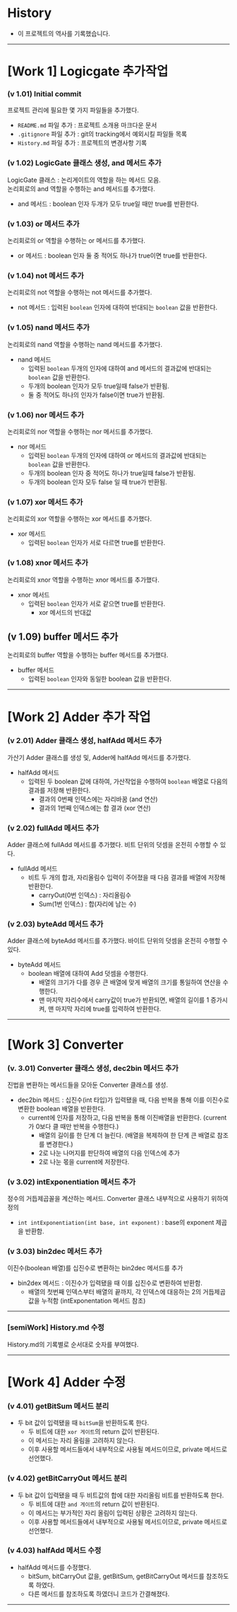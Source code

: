 
# History

- 이 프로젝트의 역사를 기록했습니다.

---

# [Work 1] Logicgate 추가작업

### (v 1.01) Initial commit

프로젝트 관리에 필요한 몇 가지 파일들을 추가했다.

- `README.md` 파일 추가 : 프로젝트 소개용 마크다운 문서
- `.gitignore` 파일 추가 : git의 tracking에서 예외시킬 파일들 목록
- `History.md` 파일 추가 : 프로젝트의 변경사항 기록

### (v 1.02) LogicGate 클래스 생성, and 메서드 추가

LogicGate 클래스 : 논리게이트의 역할을 하는 메서드 모음.  
논리회로의 and 역할을 수행하는 and 메서드를 추가했다.

- and 메서드 : boolean 인자 두개가 모두 true일 때만 true를 반환한다.

### (v 1.03) or 메서드 추가  

논리회로의 or 역할을 수행하는 or 메서드를 추가했다.  

- or 메서드 : boolean 인자 둘 중 적어도 하나가 true이면 true를 반환한다.

### (v 1.04) not 메서드 추가

논리회로의 not 역할을 수행하는 not 메서드를 추가했다.

- not 메서드 : 입력된 `boolean` 인자에 대하여 반대되는 `boolean` 값을 반환한다.

### (v 1.05) nand 메서드 추가

논리회로의 nand 역할을 수행하는 nand 메서드를 추가했다.  

- nand 메서드
    - 입력된 `boolean` 두개의 인자에 대하여 and 메서드의 결과값에 반대되는 `boolean` 값을 반환한다.
    - 두개의 boolean 인자가 모두 true일때 false가 반환됨.
    - 둘 중 적어도 하나의 인자가 false이면 true가 반환됨.

### (v 1.06) nor 메서드 추가  

논리회로의 nor 역할을 수행하는 nor 메서드를 추가했다.  

- nor 메서드
  - 입력된 `boolean` 두개의 인자에 대하여 or 메서드의 결과값에 반대되는 `boolean` 값을 반환한다.
  - 두개의 boolean 인자 중 적어도 하나가 true일때 false가 반환됨.
  - 두개의 boolean 인자 모두 false 일 때 true가 반환됨.

### (v 1.07) xor 메서드 추가

논리회로의 xor 역할을 수행하는 xor 메서드를 추가했다.  

- xor 메서드
  - 입력된 `boolean` 인자가 서로 다르면 true를 반환한다.

### (v 1.08) xnor 메서드 추가

논리회로의 xnor 역할을 수행하는 xnor 메서드를 추가했다.

- xnor 메서드
  - 입력된 `boolean` 인자가 서로 같으면 true를 반환한다.
    - xor 메서드의 반대값

## (v 1.09) buffer 메서드 추가  

논리회로의 buffer 역할을 수행하는 buffer 메서드를 추가했다.  

- buffer 메서드
  - 입력된 `boolean` 인자와 동일한 boolean 값을 반환한다.

---

# [Work 2] Adder 추가 작업

### (v 2.01) Adder 클래스 생성, halfAdd 메서드 추가

가산기 Adder 클래스를 생성 및, Adder에 halfAdd 메서드를 추가했다.

- halfAdd 메서드
  - 입력된 두 boolean 값에 대하여, 가산작업을 수행하여 `boolean` 배열로 다음의 결과를 저장해 반환한다.
    - 결과의 0번째 인덱스에는 자리바꿈 (and 연산)
    - 결과의 1번째 인덱스에는 합 결과 (xor 연산)

### (v 2.02) fullAdd 메서드 추가

Adder 클래스에 fullAdd 메서드를 추가했다.
비트 단위의 덧셈을 온전히 수행할 수 있다.

- fullAdd 메서드
  - 비트 두 개의 합과, 자리올림수 입력이 주어졌을 때 다음 결과를 배열에 저장해 반환한다.
    - carryOut(0번 인덱스) : 자리올림수
    - Sum(1번 인덱스) : 합(자리에 남는 수)

### (v 2.03) byteAdd 메서드 추가

Adder 클래스에 byteAdd 메서드를 추가했다.
바이트 단위의 덧셈을 온전히 수행할 수 있다.

- byteAdd 메서드
  - boolean 배열에 대하여 Add 덧셈을 수행한다.
    - 배열의 크기가 다를 경우 큰 배열에 맞게 배열의 크기를 통일하여 연산을 수행한다.
    - 맨 마지막 자리수에서 carry값이 true가 반환되면, 배열의 길이를 1 증가시켜, 맨 마지막 자리에 true를 입력하여 반환한다.

---

# [Work 3] Converter

### (v. 3.01) Converter 클래스 생성, dec2bin 메서드 추가

진법을 변환하는 메서드들을 모아둔 Converter 클래스를 생성.

- dec2bin 메서드 : 십진수(int 타입)가 입력됐을 때, 다음 반복을 통해 이를 이진수로 변환한 boolean 배열을 반환한다.
  - current에 인자를 저장하고, 다음 반복을 통해 이진배열을 반환한다. (current가 0보다 클 때만 반복을 수행한다.)
    - 배열의 길이를 한 단계 더 늘린다. (배열을 복제하여 한 단계 큰 배열로 참조를 변경한다.)
    - 2로 나눈 나머지를 판단하여 배열의 다음 인덱스에 추가
    - 2로 나눈 몫을 current에 저장한다.


### (v 3.02) intExponentiation 메서드 추가

정수의 거듭제곱꼴을 계산하는 메서드. Converter 클래스 내부적으로 사용하기 위하여 정의

- `int intExponentiation(int base, int exponent)` : base의 exponent 제곱을 반환함.

### (v 3.03) bin2dec 메서드 추가

이진수(boolean 배열)를 십진수로 변환하는 bin2dec 메서드를 추가

- bin2dex 메서드 : 이진수가 입력됐을 때 이를 십진수로 변환하여 반환함.
  - 배열의 첫번째 인덱스부터 배열의 끝까지, 각 인덱스에 대응하는 2의 거듭제곱값을 누적함 (intExponentation 메서드 참조)
  
---

### [semiWork] History.md 수정

History.md의 기록별로 순서대로 숫자를 부여했다.

---

# [Work 4] Adder 수정

### (v 4.01) getBitSum 메서드 분리

- 두 bit 값이 입력됐을 때 `bitSum`을 반환하도록 한다.
  - 두 비트에 대한 `xor 게이트`의 return 값이 반환된다.
  - 이 메서드는 자리 올림을 고려하지 않는다.
  - 이후 사용할 메서드들에서 내부적으로 사용될 메서드이므로, private 메서드로 선언했다.

### (v 4.02) getBitCarryOut 메서드 분리

- 두 bit 값이 입력됐을 때 두 비트값의 합에 대한 자리올림 비트를 반환하도록 한다.
  - 두 비트에 대한 `and 게이트`의 return 값이 반환된다.
  - 이 메서드는 부가적인 자리 올림이 입력된 상황은 고려하지 않는다.
  - 이후 사용할 메서드들에서 내부적으로 사용될 메서드이므로, private 메서드로 선언했다.

### (v 4.03) halfAdd 메서드 수정

- halfAdd 메서드를 수정했다.
  - bitSum, bitCarryOut 값을, getBitSum, getBitCarryOut 메서드를 참조하도록 하였다.
  - 다른 메서드를 참조하도록 하였더니 코드가 간결해졌다.

---
